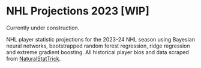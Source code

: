 # NHL Projections 2023 [WIP]
Currently under construction.

NHL player statistic projections for the 2023-24 NHL season using Bayesian neural networks, bootstrapped random forest regression, ridge regression and extreme gradient boosting. All historical player bios and data scraped from [NaturalStatTrick](https://www.naturalstattrick.com "NST Homepage").
